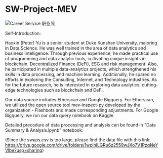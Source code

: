 # SW-Project-MEV

![Career Service 职业照](https://user-images.githubusercontent.com/61396470/165740015-8713072f-f73c-4077-bab5-fa1429a9f18e.jpg)

Self-Introduction:

Haoxin (Peter) Yu is a senior student at Duke Kunshan University, majoring in Data Science. He was well trained in the area of data analytics and business intelligence. Through previous experience,  he made practical use of programming and data analytic tools, cultivating unique insights in blockchain, Decentralized Finance (DeFi), ESG and risk management. Also, he participated in multiple data-analytics projects, which strengthened his skills in data processing, and machine learning. Additionally, he spared no efforts in exploring the Consulting, Internet, and Technology industries. As for the future research, he is interested in exploring data analytics, cutting-edge technologies such as blockchain and DeFi.


Our data source includes Etherscan and Google Bigquery. For Etherscan, we utilized the open source tool mev-inspect-py developed by the organization - Flashbots and made corresponding adjustments. For Google Bigquery, we run our data query notebook on Kaggle. 

Detailed precedure of data processing and analysis can be found in "Data Summary & Analysis.ipynb" notebook.

(Since the swaps.csv is too large, please find the data file with this link: https://drive.google.com/drive/folders/1wplhILGRu6z2559wJXo7V1PzqNeYVlbe?usp=sharing)
